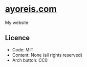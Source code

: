 # [ayoreis.com](//ayoreis.com)

My website

## Licence

- Code: MIT
- Content: None (all rights reserved)
- Arch button: CC0

